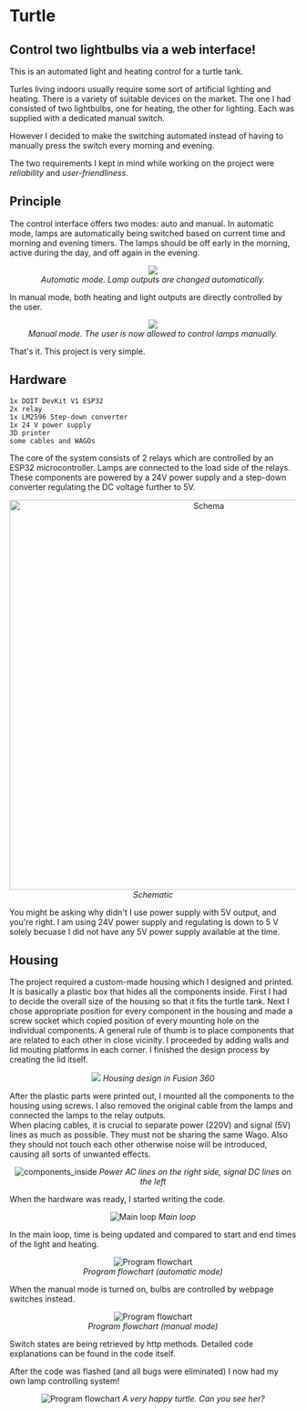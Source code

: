 # Turtle
## Control two lightbulbs via a web interface!

This is an automated light and heating control for a turtle tank.

Turles living indoors usually require some sort of artificial lighting and heating. There is a variety of suitable devices on the market.
The one I had consisted of two lightbulbs, one for heating, the other for lighting. Each was supplied with a dedicated manual switch. 

However I decided to make the switching automated instead of having to manually press the switch every morning and evening. 

The two requirements I kept in mind while working on the project were *reliability* and *user-friendliness*.
## Principle
The control interface offers two modes: auto and manual. In automatic mode, lamps are automatically being switched based on current time and morning and evening timers.
The lamps should be off early in the morning, active during the day, and off again in the evening.

<p align="center">
<img width="" heigth="" src="https://github.com/user-attachments/assets/441d203f-0e2f-411c-a632-d38eacc45752"/>
<br>
<i>Automatic mode. Lamp outputs are changed automatically.</i>
</p>


In manual mode, both heating and light outputs are directly controlled by the user.


<p align="center">
<img width="" heigth="" src="https://github.com/user-attachments/assets/270e7dd9-0260-40d4-af66-ae4b36ed5d8e"/>
  <br>
<i>Manual mode. The user is now allowed to control lamps manually.</i>
</p>


That's it. This project is very simple.

## Hardware
```
1x DOIT DevKit V1 ESP32
2x relay
1x LM2596 Step-down converter
1x 24 V power supply
3D printer
some cables and WAGOs
```
The core of the system consists of 2 relays which are controlled by an ESP32 microcontroller. Lamps are connected to the load side of the relays. These components are powered by a 24V power supply and a step-down converter regulating the DC voltage further to 5V. 
<p align="center">
<img width="684" alt="Schema" src="https://github.com/user-attachments/assets/ce4d0d07-bd09-4afa-8480-f0c328e9bfa4"/>
  <br>
<i>Schematic</i>
  
</p>
You might be asking why didn't I use power supply with 5V output, and you're right. I am using 24V power supply and regulating is down to  5 V solely becuase 
I did not have any 5V power supply available at the time.
<br>

## Housing
The project required a custom-made housing which I designed and printed. It is basically a plastic box that hides all the components inside.
First I had to decide the overall size of the housing so that it fits the turtle tank.
Next I chose appropriate position for every component in the housing and made a screw socket which copied position of every mounting hole
on the individual components. A general rule of thumb is to place components that are related to each other in close vicinity. 
I proceeded by adding walls and lid mouting platforms in each corner. I finished the design process by creating the lid itself. 
<p align="center">
<img src="https://github.com/user-attachments/assets/bf974932-0d91-4acb-861e-61319a380f80"/>
<i>Housing design in Fusion 360</i>
  <br>
</p>

After the plastic parts were printed out, I mounted all the components to the housing using screws. I also removed the original cable from the lamps and connected the lamps to the relay outputs.  
When placing cables, it is crucial to separate power (220V) and signal (5V) lines as much as possible. They must not be sharing the same Wago. Also they should not touch each other otherwise noise will be introduced, causing all sorts of unwanted effects. 

<p align="center">
<img alt="components_inside" src="https://github.com/user-attachments/assets/08503f9b-df52-4f25-9a49-74ed1ba88a73"/>
<i>Power AC lines on the right side, signal DC lines on the left</i>
  <br>
</p>


When the hardware was ready, I started writing the code. 
<p align="center">
<img alt="Main loop" src="https://github.com/user-attachments/assets/6b8ace03-875f-48c7-b32b-992e144bc822"/>
<i>Main loop</i>
  <br>
</p>

In the main loop, time is being updated and compared to start and end times of the light and heating.

<p align="center">
<img alt="Program flowchart" src="https://github.com/user-attachments/assets/5992b045-d226-4fc0-b97e-6a32f4ac8eff"/>
  <br>
<i>Program flowchart (automatic mode)</i>
  <br>
</p>

When the manual mode is turned on, bulbs are controlled by webpage switches instead.

<p align="center">
<img alt="Program flowchart" src="https://github.com/user-attachments/assets/da2b7817-c7ef-487f-be1c-4a7661938a2f"/>
  <br>
<i>Program flowchart (manual mode)</i>
  <br>
</p>

Switch states are being retrieved by http methods.
Detailed code explanations can be found in the code itself.

After the code was flashed (and all bugs were eliminated) I now had my own lamp controlling system!

<p align="center">
<img alt="Program flowchart" src="https://github.com/user-attachments/assets/5df67ec7-a814-4e28-8521-575a39b0e20c"/>
<i>A very happy turtle. Can you see her?</i>
  <br>
</p>




                                                                  
